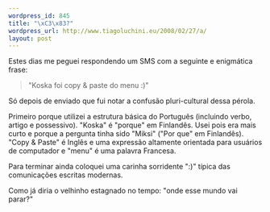 ```yaml
--- 
wordpress_id: 845
title: "\xC3\x83?"
wordpress_url: http://www.tiagoluchini.eu/2008/02/27/a/
layout: post
---
```

Estes dias me peguei respondendo um SMS com a seguinte e enigmática frase:
<blockquote>"Koska foi copy &amp; paste do menu :)"</blockquote>
Só depois de enviado que fui notar a confusão pluri-cultural dessa pérola.

Primeiro porque utilizei a estrutura básica do Português (incluindo verbo, artigo e possessivo). "Koska" é "porque" em Finlandês. Usei pois era mais curto e porque a pergunta tinha sido "Miksi" ("Por que" em Finlandês). "Copy &amp; Paste" é Inglês e uma expressão altamente orientada para usuários de computador e "menu" é uma palavra Francesa.

Para terminar ainda coloquei uma carinha sorridente ":)" típica das comunicações escritas modernas.

Como já diria o velhinho estagnado no tempo: "onde esse mundo vai parar?"
